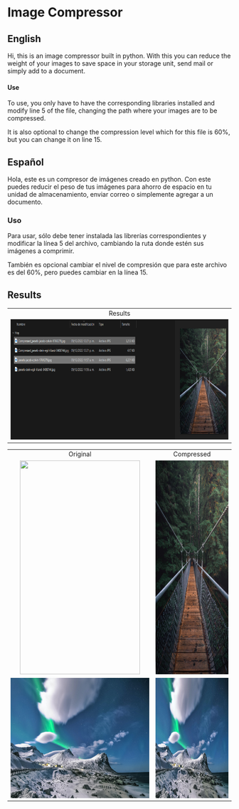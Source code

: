 # Image Compressor

## English 
Hi, this is an image compressor built in python. With this you can reduce the weight of your images to save space in your storage unit, send mail or simply add to a document.
#### Use 
To use, you only have to have the corresponding libraries installed and modify line 5 of the file, changing the path where your images are to be compressed.

It is also optional to change the compression level which for this file is 60%, but you can change it on line 15.

## Español
Hola, este es un compresor de imágenes creado en python. Con este puedes reducir el peso de tus imágenes para ahorro de espacio en tu unidad de almacenamiento, enviar correo o simplemente agregar a un documento.
### Uso
Para usar, sólo debe tener instalada las librerías correspondientes y modificar la línea 5 del archivo, cambiando la ruta donde estén sus imágenes a comprimir. 

También es opcional cambiar el nivel de compresión que para este archivo es del 60%, pero puedes cambiar en la línea 15. 

## Results
<table class="center">
  <tr>
    <td align="center">Results</td>
  </tr>
  <tr>
    <td align="center"><img src="https://github.com/EI-Flores/image_compressor/blob/main/dataReadme/Example_01.png" witdth=480 height=270></td>
  </tr>
</table>


<table stule=margin-left:auto;margin-right:auto;>
  <tr>
    <td align="center">Original</td>
    <td align="center">Compressed</td>
  </tr>
  <tr>
    <td align="center"><img src="https://github.com/EI-Flores/image_compressor/blob/main/dataReadme/pexels-jacob-colvin-1761279.jpg" width=270 height=480 ></td>
    <td align="center"><img src="https://github.com/EI-Flores/image_compressor/blob/main/dataReadme/Compressed_pexels-jacob-colvin-1761279.jpg" width=270 height=480></td>
  </tr>
  <tr>
    <td align="center"><img src="https://github.com/EI-Flores/image_compressor/blob/main/dataReadme/pexels-stein-egil-liland-3408744.jpg" width=480 height=270></td>
    <td align="center"><img src="https://github.com/EI-Flores/image_compressor/blob/main/dataReadme/Compressed_pexels-stein-egil-liland-3408744.jpg" width=480 height=270></td>
  </tr>
 </table>

